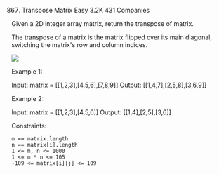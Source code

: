867. Transpose Matrix
Easy
3.2K
431
Companies

Given a 2D integer array matrix, return the transpose of matrix.

The transpose of a matrix is the matrix flipped over its main diagonal, switching the matrix's row and column indices.

 ![](/867.%20Transpose%20Matrix/hint_transpose.png)

Example 1:

Input: matrix = [[1,2,3],[4,5,6],[7,8,9]]
Output: [[1,4,7],[2,5,8],[3,6,9]]

Example 2:

Input: matrix = [[1,2,3],[4,5,6]]
Output: [[1,4],[2,5],[3,6]]

 

Constraints:

    m == matrix.length
    n == matrix[i].length
    1 <= m, n <= 1000
    1 <= m * n <= 105
    -109 <= matrix[i][j] <= 109

